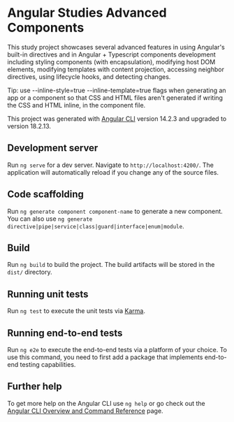 # Angular Studies Advanced Components

This study project showcases several advanced features in using Angular's built-in directives and in Angular + Typescript components development including styling components (with encapsulation), modifying host DOM elements, modifying templates with content projection, accessing neighbor directives, using lifecycle hooks, and detecting changes.

Tip: use --inline-style=true --inline-template=true flags when generating an app or a component so that CSS and HTML files aren't generated if writing the CSS and HTML inline, in the component file.

This project was generated with [Angular CLI](https://github.com/angular/angular-cli) version 14.2.3 and upgraded to version 18.2.13.

## Development server

Run `ng serve` for a dev server. Navigate to `http://localhost:4200/`. The application will automatically reload if you change any of the source files.

## Code scaffolding

Run `ng generate component component-name` to generate a new component. You can also use `ng generate directive|pipe|service|class|guard|interface|enum|module`.

## Build

Run `ng build` to build the project. The build artifacts will be stored in the `dist/` directory.

## Running unit tests

Run `ng test` to execute the unit tests via [Karma](https://karma-runner.github.io).

## Running end-to-end tests

Run `ng e2e` to execute the end-to-end tests via a platform of your choice. To use this command, you need to first add a package that implements end-to-end testing capabilities.

## Further help

To get more help on the Angular CLI use `ng help` or go check out the [Angular CLI Overview and Command Reference](https://angular.io/cli) page.
